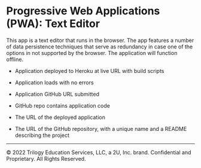 # Progressive Web Applications (PWA): Text Editor

This app is a text editor that runs in the browser. The app features a number of data persistence techniques that serve as redundancy in case one of the options in not supported by the browser. The application will function offline. 



* Application deployed to Heroku at live URL with build scripts

* Application loads with no errors

* Application GitHub URL submitted

* GitHub repo contains application code



* The URL of the deployed application

* The URL of the GitHub repository, with a unique name and a README describing the project

- - -
© 2022 Trilogy Education Services, LLC, a 2U, Inc. brand. Confidential and Proprietary. All Rights Reserved.
